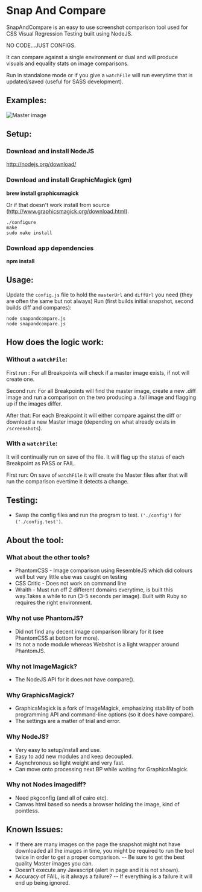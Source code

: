 # Snap And Compare

SnapAndCompare is an easy to use screenshot comparison tool used for CSS Visual Regression Testing built using NodeJS.

NO CODE...JUST CONFIGS.

It can compare against a single environment or dual and will produce visuals and equality stats on image comparisons.

Run in standalone mode or if you give a `watchFile` will run everytime that is updated/saved (useful for SASS development).

## Examples:

![Master image](http://i866.photobucket.com/albums/ab227/craigtaub/about_zpsec20c088.jpg "Master image")

## Setup:

### Download and install NodeJS
http://nodejs.org/download/

### Download and install GraphicMagick (gm)
<b>brew install graphicsmagick</b>

Or if that doesn't work install from source (http://www.graphicsmagick.org/download.html).

    ./configure
    make
    sudo make install

### Download app dependencies
<b>npm install</b>

## Usage:
Update the `config.js` file to hold the `masterUrl` and `diffUrl` you need (they are often the same but not always)
Run (first builds initial snapshot, second builds diff and compares):

    node snapandcompare.js
    node snapandcompare.js

## How does the logic work:

### Without a `watchFile`:

First run :
For all Breakpoints will check if a master image exists, if not will create one.

Second run:
For all Breakpoints will find the master image, create a new .diff image and run a comparison on the two producing a .fail image and flagging up if the images differ.

After that:
For each Breakpoint it will either compare against the diff or download a new Master image (depending on what already exists in `/screenshots`).

### With a `watchFile`:
It will continually run on save of the file. It will flag up the status of each Breakpoint as PASS or FAIL.

First run:
On save of `watchFile` it will create the Master files after that will run the comparison evertime it detects a change.

## Testing:
- Swap the config files and run the program to test. `('./config')` for `('./config.test')`.

## About the tool:

### What about the other tools?
- PhantomCSS - Image comparison using ResembleJS which did colours well but very little else was caught on testing
- CSS Critic - Does not work on command line
- Wraith - Must run off 2 different domains everytime, is built this way.Takes a while to run (3-5 seconds per image). Built with Ruby so requires the right environment.

### Why not use PhantomJS?
- Did not find any decent image comparison library for it (see PhantomCSS at bottom for more).
- Its not a node module whereas Webshot is a light wrapper around PhantomJS.

### Why not ImageMagick?
- The NodeJS API for it does not have compare().

### Why GraphicsMagick?
- GraphicsMagick is a fork of ImageMagick, emphasizing stability of both programming API and command-line options (so it does have compare).
- The settings are a matter of trial and error.

### Why NodeJS?
- Very easy to setup/install and use.
- Easy to add new modules and keep decoupled.
- Asynchronous so light weight and very fast.
- Can move onto processing next BP while waiting for GraphicsMagick.

### Why not Nodes imagediff?
- Need pkgconfig (and all of cairo etc).
- Canvas html based so needs a browser holding the image, kind of pointless.

## Known Issues:
- If there are many images on the page the snapshot might not have downloaded all the images in time, you might be required to run the tool twice in order to get a proper comparison.
-- Be sure to get the best quality Master images you can.
- Doesn't execute any Javascript (alert in page and it is not shown).
- Accuracy of FAIL, is it always a failure?
-- If everything is a failure it will end up being ignored.

